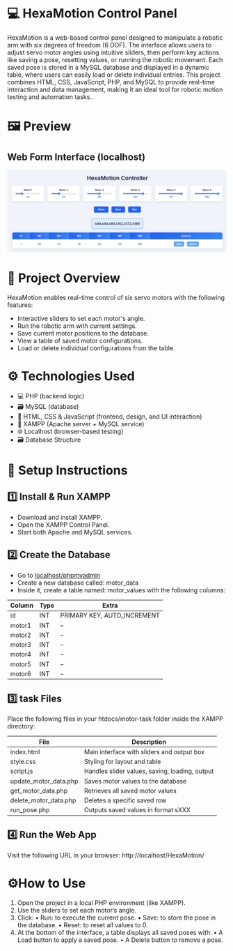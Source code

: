 # 💻 HexaMotion Control Panel
HexaMotion is a web-based control panel designed to manipulate a robotic arm with six degrees of freedom (6 DOF). The interface allows users to adjust servo motor angles using intuitive sliders, then perform key actions like saving a pose, resetting values, or running the robotic movement. Each saved pose is stored in a MySQL database and displayed in a dynamic table, where users can easily load or delete individual entries. This project combines HTML, CSS, JavaScript, PHP, and MySQL to provide real-time interaction and data management, making it an ideal tool for robotic motion testing and automation tasks..

# 🖼️ Preview
## Web Form Interface (localhost)

![HexaMotion Interface](hexamotion-interface.jpg)
# 📌 Project Overview

HexaMotion enables real-time control of six servo motors with the following features:
- Interactive sliders to set each motor's angle.
- Run the robotic arm with current settings.
- Save current motor positions to the database.
- View a table of saved motor configurations.
- Load or delete individual configurations from the table.


# ⚙️ Technologies Used

- 💻 PHP (backend logic)  
- 🗃 MySQL (database)  
- 🎨 HTML, CSS & JavaScript (frontend, design, and UI interaction)  
- 🧪 XAMPP (Apache server + MySQL service)  
- 🌐 Localhost (browser-based testing)
-  🗃️ Database Structure

# 🚀 Setup Instructions

## 1️⃣ Install & Run XAMPP
- Download and install XAMPP.
- Open the XAMPP Control Panel.
- Start both Apache and MySQL services.

## 2️⃣ Create the Database
- Go to [localhost/phpmyadmin](http://localhost/phpmyadmin)
- Create a new database called: motor_data
- Inside it, create a table named: motor_values with the following columns:

| Column  | Type | Extra                        |
|---------|------|------------------------------|
| id      | INT  | PRIMARY KEY, AUTO_INCREMENT  |
| motor1  | INT  | –                            |
| motor2  | INT  | –                            |
| motor3  | INT  | –                            |
| motor4  | INT  | –                            |
| motor5  | INT  | –                            |
| motor6  | INT  | –                            |

## 3️⃣ task Files

Place the following files in your htdocs/motor-task folder inside the XAMPP directory:

| File                    | Description                                      |
|-------------------------|--------------------------------------------------|
| index.html            | Main interface with sliders and output box      |
| style.css             | Styling for layout and table                    |
| script.js             | Handles slider values, saving, loading, output  |
| update_motor_data.php | Saves motor values to the database               |
| get_motor_data.php    | Retrieves all saved motor values                 |
| delete_motor_data.php | Deletes a specific saved row                     |
| run_pose.php          | Outputs saved values in format sXXX            |

## 4️⃣ Run the Web App

Visit the following URL in your browser:
http://localhost/HexaMotion/



# ⚙️How to Use
 1. Open the project in a local PHP environment (like XAMPP).
 2. Use the sliders to set each motor’s angle.
 3. Click:
 • Run: to execute the current pose.
 • Save: to store the pose in the database.
 • Reset: to reset all values to 0.
 4. At the bottom of the interface, a table displays all saved poses with:
 • A Load button to apply a saved pose.
 • A Delete button to remove a pose.
